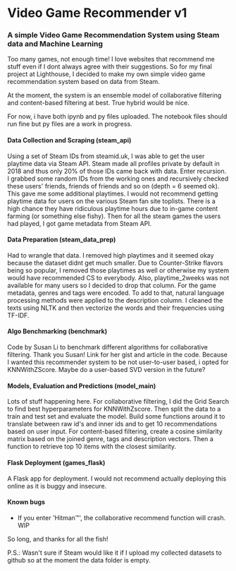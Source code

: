 # Video Game Recommender v1
### A simple Video Game Recommendation System using Steam data and Machine Learning

Too many games, not enough time! I love websites that recommend me stuff even if I dont always agree with their suggestions.
So for my final project at Lighthouse, I decided to make my own simple video game recommendation system based on data from Steam.

At the moment, the system is an ensemble model of collaborative filtering and content-based filtering at best. True hybrid would be nice.

For now, i have both ipynb and py files uploaded. The notebook files should run fine but py files are a work in progress.

#### Data Collection and Scraping (steam_api)
Using a set of Steam IDs from steamid.uk, I was able to get the user playtime data via Steam API. Steam made all profiles private by default in 2018 and thus only 20% of those IDs came back with data. Enter recursion. I grabbed some random IDs from the working ones and recursively checked these users' friends, friends of friends and so on (depth = 6 seemed ok). This gave me some additional playtimes. I would not recommend getting playtime data for users on the various Steam fan site toplists. There is a high chance they have ridiculous playtime hours due to in-game content farming (or something else fishy). Then for all the steam games the users had played, I got game metadata from Steam API.

#### Data Preparation (steam_data_prep)
Had to wrangle that data. I removed high playtimes and it seemed okay because the dataset didnt get much smaller. Due to Counter-Strike flavors being so popular, I removed those playtimes as well or otherwise my system would have recommended CS to everybody. Also, playtime_2weeks was not available for many users so I decided to drop that column.
For the game metadata, genres and tags were encoded. To add to that, natural language processing methods were applied to the description column. I cleaned the texts using NLTK and then vectorize the words and their frequencies using TF-IDF.

#### Algo Benchmarking (benchmark)
Code by Susan Li to benchmark different algorithms for collaborative filtering. Thank you Susan! Link for her gist and article in the code. Because I wanted this recommender system to be not user-to-user based, i opted for KNNWithZScore. Maybe do a user-based SVD version in the future?

#### Models, Evaluation and Predictions (model_main)
Lots of stuff happening here. For collaborative filtering, I did the Grid Search to find best hyperparameters for KNNWithZscore. Then split the data to a train and test set and evaluate the model. Build some functions around it to translate between raw id's and inner ids and to get 10 recommendations based on user input.
For content-based filtering, create a cosine similarity matrix based on the joined genre, tags and description vectors. Then a function to retrieve top 10 items with the closest similarity.

#### Flask Deployment (games_flask)
A Flask app for deployment. I would not recommend actually deploying this online as it is buggy and insecure.

#### Known bugs
- If you enter 'Hitman™', the collaborative recommend function will crash. WIP

So long, and thanks for all the fish!

P.S.: Wasn't sure if Steam would like it if I upload my collected datasets to github so at the moment the data folder is empty.
